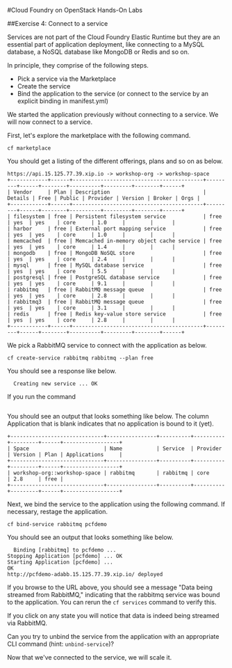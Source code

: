 #Cloud Foundry on OpenStack Hands-On Labs

##Exercise 4: Connect to a service

Services are not part of the Cloud Foundry Elastic Runtime but they are an essential part of application deployment, like connecting to a MySQL database, a NoSQL database like MongoDB or Redis and so on.

In principle, they comprise of the following steps.

- Pick a service via the Marketplace
- Create the service
- Bind the application to the service (or connect to the service by an explicit binding in manifest.yml)

We started the application previously without connecting to a service. We will now connect to a service.

First, let's explore the marketplace with the following command.

```
cf marketplace
```

You should get a listing of the different offerings, plans and so on as below.

```
https://api.15.125.77.39.xip.io -> workshop-org -> workshop-space
+------------+------+------------------------------------------+---------+------+--------+----------+---------+--------+------+
| Vendor     | Plan | Description                              | Details | Free | Public | Provider | Version | Broker | Orgs |
+------------+------+------------------------------------------+---------+------+--------+----------+---------+--------+------+
| filesystem | free | Persistent filesystem service            | free    | yes  | yes    | core     | 1.0     |        |      |
| harbor     | free | External port mapping service            | free    | yes  | yes    | core     | 1.0     |        |      |
| memcached  | free | Memcached in-memory object cache service | free    | yes  | yes    | core     | 1.4     |        |      |
| mongodb    | free | MongoDB NoSQL store                      | free    | yes  | yes    | core     | 2.4     |        |      |
| mysql      | free | MySQL database service                   | free    | yes  | yes    | core     | 5.5     |        |      |
| postgresql | free | PostgreSQL database service              | free    | yes  | yes    | core     | 9.1     |        |      |
| rabbitmq   | free | RabbitMQ message queue                   | free    | yes  | yes    | core     | 2.8     |        |      |
| rabbitmq3  | free | RabbitMQ message queue                   | free    | yes  | yes    | core     | 3.1     |        |      |
| redis      | free | Redis key-value store service            | free    | yes  | yes    | core     | 2.8     |        |      |
+------------+------+------------------------------------------+---------+------+--------+----------+---------+--------+------+
```

We pick a RabbitMQ service to connect with the application as below.

```
cf create-service rabbitmq rabbitmq --plan free
```

You should see a response like below.

```
  Creating new service ... OK
```

If you run the command
```
```
You should see an output that looks something like below. The column Application that is blank indicates that no application is bound to it (yet).

```
+------------------------------+----------------+----------+----------+---------+------+------------------+
| Space                        | Name           | Service  | Provider | Version | Plan | Applications     |
+------------------------------+----------------+----------+----------+---------+------+------------------+
| workshop-org::workshop-space | rabbitmq       | rabbitmq | core     | 2.8     | free |                  
+------------------------------+----------------+----------+----------+---------+------+------------------+
```

Next, we bind the service to the application using the following command. If necessary, restage the application.

```
cf bind-service rabbitmq pcfdemo
```

You should see an output that looks something like below.

```
  Binding [rabbitmq] to pcfdemo ... 
Stopping Application [pcfdemo] ... OK
Starting Application [pcfdemo] ... 
OK
http://pcfdemo-adabb.15.125.77.39.xip.io/ deployed
```

If you browse to the URL above, you should see a message "Data being streamed from RabbitMQ," indicating that the rabbitmq service was bound to the application. You can rerun the `cf services` command to verify this.

If you click on any state you will notice that data is indeed being streamed via RabbitMQ.

Can you try to unbind the service from the application with an appropriate CLI command (hint: `unbind-service`)?

Now that we've connected to the service, we will scale it.













